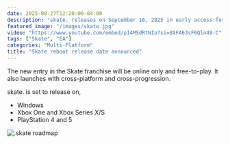 ```yaml
---
date: 2025-08-27T12:20:00-04:00
description: "skate. releases on September 16, 2025 in early access for free."
featured_image: "/images/skate.jpg"
video: "https://www.youtube.com/embed/p14MSdRtNIo?si=8XFA63sF6Qln49-C"
tags: ["Skate", "EA"]
categories: "Multi-Platform"
title: "Skate reboot release date announced"
---
```


The new entry in the Skate franchise will be online only and free-to-play. It also launches with cross-platform and cross-progression.

skate. is set to release on,

- Windows
- Xbox One and Xbox Series X/S
- PlayStation 4 and 5

![.skate roadmap](/images/skate_roadmap.jpg)
